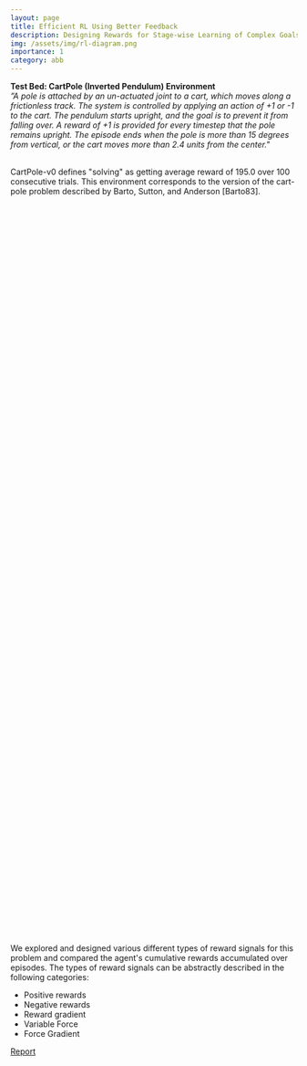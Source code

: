 ```yaml
---
layout: page 
title: Efficient RL Using Better Feedback 
description: Designing Rewards for Stage-wise Learning of Complex Goals using Reinforcement Learning
img: /assets/img/rl-diagram.png 
importance: 1
category: abb
---
```


<div class="row">
    <div class="col-sm mt-3 mt-md-0">
        <b>Test Bed: CartPole (Inverted Pendulum) Environment</b> <br>
        <cite> ”A pole is attached by an un-actuated joint to a cart, which moves along a frictionless track. The system is controlled by applying an action of +1 or -1 to the cart. The pendulum starts upright, and the goal is to prevent it from falling over. A reward of +1 is provided for every timestep that the pole remains upright. The episode ends when the pole is more than 15 degrees from vertical, or the cart moves more than 2.4 units from the center." </cite> <br><br>
        <p>CartPole-v0 defines "solving" as getting average reward of 195.0 over 100 consecutive trials. This environment corresponds to the version of the cart-pole problem described by Barto, Sutton, and Anderson [Barto83].</p> 
    </div>
    <div style="height:32%;width:32%;">
        <img class="img-fluid rounded z-depth-1" src="{{ '/assets/img/cartpole.png' | relative_url }}" alt="" title="example image"/>
    </div>
</div>

<br><br>
We explored and designed various different types of reward signals for this problem and compared the agent's cumulative rewards accumulated over episodes. The types of reward signals can be abstractly described in the following categories: 
* Positive rewards 
* Negative rewards 
* Reward gradient 
* Variable Force 
* Force Gradient 


<a href="https://drive.google.com/file/d/0Bz-47WwEsrqLbkJJa1pmZmgxOVk/view">Report</a> 

